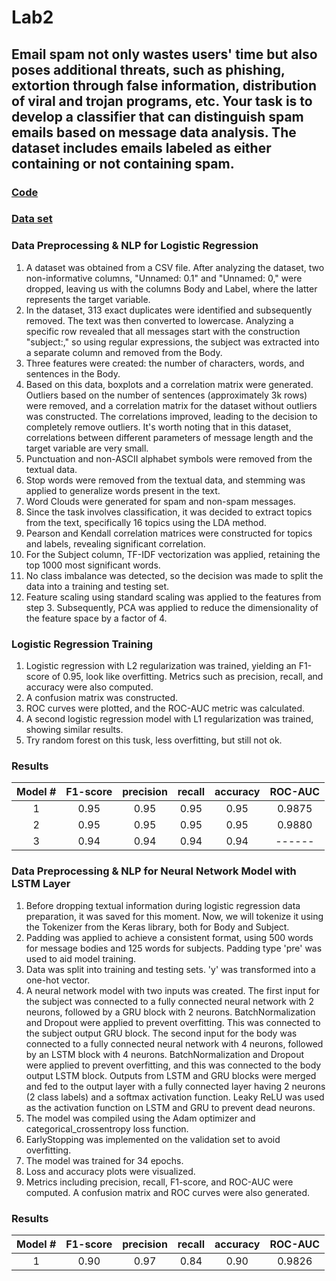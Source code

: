 # Lab2

## Email spam not only wastes users' time but also poses additional threats, such as phishing, extortion through false information, distribution of viral and trojan programs, etc. Your task is to develop a classifier that can distinguish spam emails based on message data analysis. The dataset includes emails labeled as either containing or not containing spam.

### [**Code**](/Lab2/Lab2.ipynb)

### [**Data set**](https://www.kaggle.com/datasets/nitishabharathi/email-spam-dataset)

### Data Preprocessing & NLP for Logistic Regression

1. A dataset was obtained from a CSV file. After analyzing the dataset, two non-informative columns, "Unnamed: 0.1" and "Unnamed: 0," were dropped, leaving us with the columns Body and Label, where the latter represents the target variable.
2. In the dataset, 313 exact duplicates were identified and subsequently removed. The text was then converted to lowercase. Analyzing a specific row revealed that all messages start with the construction "subject:," so using regular expressions, the subject was extracted into a separate column and removed from the Body.
3. Three features were created: the number of characters, words, and sentences in the Body.
4. Based on this data, boxplots and a correlation matrix were generated. Outliers based on the number of sentences (approximately 3k rows) were removed, and a correlation matrix for the dataset without outliers was constructed. The correlations improved, leading to the decision to completely remove outliers. It's worth noting that in this dataset, correlations between different parameters of message length and the target variable are very small.
5. Punctuation and non-ASCII alphabet symbols were removed from the textual data.
6. Stop words were removed from the textual data, and stemming was applied to generalize words present in the text.
7. Word Clouds were generated for spam and non-spam messages.
8. Since the task involves classification, it was decided to extract topics from the text, specifically 16 topics using the LDA method.
9. Pearson and Kendall correlation matrices were constructed for topics and labels, revealing significant correlation.
10.  For the Subject column, TF-IDF vectorization was applied, retaining the top 1000 most significant words.
11. No class imbalance was detected, so the decision was made to split the data into a training and testing set.
12. Feature scaling using standard scaling was applied to the features from step 3. Subsequently, PCA was applied to reduce the dimensionality of the feature space by a factor of 4.

### Logistic Regression Training

1. Logistic regression with L2 regularization was trained, yielding an F1-score of 0.95, look like overfitting. Metrics such as precision, recall, and accuracy were also computed.
2. A confusion matrix was constructed.
3. ROC curves were plotted, and the ROC-AUC metric was calculated.
4. A second logistic regression model with L1 regularization was trained, showing similar results.
5. Try random forest on this tusk, less overfitting, but still not ok.
   
### Results
| Model # | F1-score | precision | recall | accuracy | ROC-AUC |
|:-:|:-:|:-:|:-:|:-:|:-:|
| 1 | 0.95 | 0.95 | 0.95 | 0.95 | 0.9875 |
| 2 | 0.95 | 0.95 | 0.95 | 0.95 | 0.9880 |
| 3 | 0.94 | 0.94 | 0.94 | 0.94 | ------ |


### Data Preprocessing & NLP for Neural Network Model with LSTM Layer

1. Before dropping textual information during logistic regression data preparation, it was saved for this moment. Now, we will tokenize it using the Tokenizer from the Keras library, both for Body and Subject.
2. Padding was applied to achieve a consistent format, using 500 words for message bodies and 125 words for subjects. Padding type 'pre' was used to aid model training.
3. Data was split into training and testing sets. 'y' was transformed into a one-hot vector.
4. A neural network model with two inputs was created. The first input for the subject was connected to a fully connected neural network with 2 neurons, followed by a GRU block with 2 neurons. BatchNormalization and Dropout were applied to prevent overfitting. This was connected to the subject output GRU block. The second input for the body was connected to a fully connected neural network with 4 neurons, followed by an LSTM block with 4 neurons. BatchNormalization and Dropout were applied to prevent overfitting, and this was connected to the body output LSTM block. Outputs from LSTM and GRU blocks were merged and fed to the output layer with a fully connected layer having 2 neurons (2 class labels) and a softmax activation function. Leaky ReLU was used as the activation function on LSTM and GRU to prevent dead neurons.
5. The model was compiled using the Adam optimizer and categorical_crossentropy loss function.
6. EarlyStopping was implemented on the validation set to avoid overfitting.
7. The model was trained for 34 epochs.
8. Loss and accuracy plots were visualized.
9. Metrics including precision, recall, F1-score, and ROC-AUC were computed. A confusion matrix and ROC curves were also generated.

### Results
| Model # | F1-score | precision | recall | accuracy | ROC-AUC |
|:-:|:-:|:-:|:-:|:-:|:-:|
| 1 | 0.90 | 0.97 | 0.84 | 0.90 | 0.9826 |